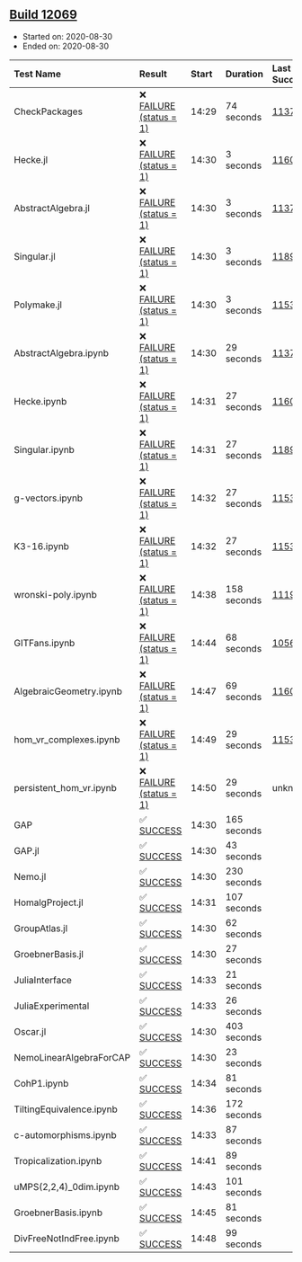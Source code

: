 ## [Build 12069](https://oscarci.mathematik.uni-kl.de/job/oscar/12069/)

* Started on: 2020-08-30
* Ended on: 2020-08-30

| Test Name    | Result | Start | Duration | Last Success | First Failure |
|:-------------|:-------|:------|:---------|:-------------|:--------------|
| CheckPackages | ❌ [FAILURE (status = 1)](https://oscarci.mathematik.uni-kl.de/job/oscar/12069/artifact/logs/build-12069/CheckPackages.log) | 14:29 | 74 seconds | [11376](https://oscarci.mathematik.uni-kl.de/job/oscar/11376/) | [11377](https://oscarci.mathematik.uni-kl.de/job/oscar/11377/) |
| Hecke.jl | ❌ [FAILURE (status = 1)](https://oscarci.mathematik.uni-kl.de/job/oscar/12069/artifact/logs/build-12069/Hecke.jl.log) | 14:30 | 3 seconds | [11602](https://oscarci.mathematik.uni-kl.de/job/oscar/11602/) | [11603](https://oscarci.mathematik.uni-kl.de/job/oscar/11603/) |
| AbstractAlgebra.jl | ❌ [FAILURE (status = 1)](https://oscarci.mathematik.uni-kl.de/job/oscar/12069/artifact/logs/build-12069/AbstractAlgebra.jl.log) | 14:30 | 3 seconds | [11376](https://oscarci.mathematik.uni-kl.de/job/oscar/11376/) | [11377](https://oscarci.mathematik.uni-kl.de/job/oscar/11377/) |
| Singular.jl | ❌ [FAILURE (status = 1)](https://oscarci.mathematik.uni-kl.de/job/oscar/12069/artifact/logs/build-12069/Singular.jl.log) | 14:30 | 3 seconds | [11893](https://oscarci.mathematik.uni-kl.de/job/oscar/11893/) | [11894](https://oscarci.mathematik.uni-kl.de/job/oscar/11894/) |
| Polymake.jl | ❌ [FAILURE (status = 1)](https://oscarci.mathematik.uni-kl.de/job/oscar/12069/artifact/logs/build-12069/Polymake.jl.log) | 14:30 | 3 seconds | [11532](https://oscarci.mathematik.uni-kl.de/job/oscar/11532/) | [11533](https://oscarci.mathematik.uni-kl.de/job/oscar/11533/) |
| AbstractAlgebra.ipynb | ❌ [FAILURE (status = 1)](https://oscarci.mathematik.uni-kl.de/job/oscar/12069/artifact/logs/build-12069/AbstractAlgebra.ipynb.log) | 14:30 | 29 seconds | [11376](https://oscarci.mathematik.uni-kl.de/job/oscar/11376/) | [11377](https://oscarci.mathematik.uni-kl.de/job/oscar/11377/) |
| Hecke.ipynb | ❌ [FAILURE (status = 1)](https://oscarci.mathematik.uni-kl.de/job/oscar/12069/artifact/logs/build-12069/Hecke.ipynb.log) | 14:31 | 27 seconds | [11602](https://oscarci.mathematik.uni-kl.de/job/oscar/11602/) | [11603](https://oscarci.mathematik.uni-kl.de/job/oscar/11603/) |
| Singular.ipynb | ❌ [FAILURE (status = 1)](https://oscarci.mathematik.uni-kl.de/job/oscar/12069/artifact/logs/build-12069/Singular.ipynb.log) | 14:31 | 27 seconds | [11893](https://oscarci.mathematik.uni-kl.de/job/oscar/11893/) | [11894](https://oscarci.mathematik.uni-kl.de/job/oscar/11894/) |
| g-vectors.ipynb | ❌ [FAILURE (status = 1)](https://oscarci.mathematik.uni-kl.de/job/oscar/12069/artifact/logs/build-12069/g-vectors.ipynb.log) | 14:32 | 27 seconds | [11532](https://oscarci.mathematik.uni-kl.de/job/oscar/11532/) | [11533](https://oscarci.mathematik.uni-kl.de/job/oscar/11533/) |
| K3-16.ipynb | ❌ [FAILURE (status = 1)](https://oscarci.mathematik.uni-kl.de/job/oscar/12069/artifact/logs/build-12069/K3-16.ipynb.log) | 14:32 | 27 seconds | [11532](https://oscarci.mathematik.uni-kl.de/job/oscar/11532/) | [11533](https://oscarci.mathematik.uni-kl.de/job/oscar/11533/) |
| wronski-poly.ipynb | ❌ [FAILURE (status = 1)](https://oscarci.mathematik.uni-kl.de/job/oscar/12069/artifact/logs/build-12069/wronski-poly.ipynb.log) | 14:38 | 158 seconds | [11192](https://oscarci.mathematik.uni-kl.de/job/oscar/11192/) | [11193](https://oscarci.mathematik.uni-kl.de/job/oscar/11193/) |
| GITFans.ipynb | ❌ [FAILURE (status = 1)](https://oscarci.mathematik.uni-kl.de/job/oscar/12069/artifact/logs/build-12069/GITFans.ipynb.log) | 14:44 | 68 seconds | [10566](https://oscarci.mathematik.uni-kl.de/job/oscar/10566/) | [10567](https://oscarci.mathematik.uni-kl.de/job/oscar/10567/) |
| AlgebraicGeometry.ipynb | ❌ [FAILURE (status = 1)](https://oscarci.mathematik.uni-kl.de/job/oscar/12069/artifact/logs/build-12069/AlgebraicGeometry.ipynb.log) | 14:47 | 69 seconds | [11602](https://oscarci.mathematik.uni-kl.de/job/oscar/11602/) | [11603](https://oscarci.mathematik.uni-kl.de/job/oscar/11603/) |
| hom_vr_complexes.ipynb | ❌ [FAILURE (status = 1)](https://oscarci.mathematik.uni-kl.de/job/oscar/12069/artifact/logs/build-12069/hom_vr_complexes.ipynb.log) | 14:49 | 29 seconds | [11532](https://oscarci.mathematik.uni-kl.de/job/oscar/11532/) | [11533](https://oscarci.mathematik.uni-kl.de/job/oscar/11533/) |
| persistent_hom_vr.ipynb | ❌ [FAILURE (status = 1)](https://oscarci.mathematik.uni-kl.de/job/oscar/12069/artifact/logs/build-12069/persistent_hom_vr.ipynb.log) | 14:50 | 29 seconds | unknown | unknown |
| GAP | ✅ [SUCCESS](https://oscarci.mathematik.uni-kl.de/job/oscar/12069/artifact/logs/build-12069/GAP.log) | 14:30 | 165 seconds |  |  |
| GAP.jl | ✅ [SUCCESS](https://oscarci.mathematik.uni-kl.de/job/oscar/12069/artifact/logs/build-12069/GAP.jl.log) | 14:30 | 43 seconds |  |  |
| Nemo.jl | ✅ [SUCCESS](https://oscarci.mathematik.uni-kl.de/job/oscar/12069/artifact/logs/build-12069/Nemo.jl.log) | 14:30 | 230 seconds |  |  |
| HomalgProject.jl | ✅ [SUCCESS](https://oscarci.mathematik.uni-kl.de/job/oscar/12069/artifact/logs/build-12069/HomalgProject.jl.log) | 14:31 | 107 seconds |  |  |
| GroupAtlas.jl | ✅ [SUCCESS](https://oscarci.mathematik.uni-kl.de/job/oscar/12069/artifact/logs/build-12069/GroupAtlas.jl.log) | 14:30 | 62 seconds |  |  |
| GroebnerBasis.jl | ✅ [SUCCESS](https://oscarci.mathematik.uni-kl.de/job/oscar/12069/artifact/logs/build-12069/GroebnerBasis.jl.log) | 14:30 | 27 seconds |  |  |
| JuliaInterface | ✅ [SUCCESS](https://oscarci.mathematik.uni-kl.de/job/oscar/12069/artifact/logs/build-12069/JuliaInterface.log) | 14:33 | 21 seconds |  |  |
| JuliaExperimental | ✅ [SUCCESS](https://oscarci.mathematik.uni-kl.de/job/oscar/12069/artifact/logs/build-12069/JuliaExperimental.log) | 14:33 | 26 seconds |  |  |
| Oscar.jl | ✅ [SUCCESS](https://oscarci.mathematik.uni-kl.de/job/oscar/12069/artifact/logs/build-12069/Oscar.jl.log) | 14:30 | 403 seconds |  |  |
| NemoLinearAlgebraForCAP | ✅ [SUCCESS](https://oscarci.mathematik.uni-kl.de/job/oscar/12069/artifact/logs/build-12069/NemoLinearAlgebraForCAP.log) | 14:30 | 23 seconds |  |  |
| CohP1.ipynb | ✅ [SUCCESS](https://oscarci.mathematik.uni-kl.de/job/oscar/12069/artifact/logs/build-12069/CohP1.ipynb.log) | 14:34 | 81 seconds |  |  |
| TiltingEquivalence.ipynb | ✅ [SUCCESS](https://oscarci.mathematik.uni-kl.de/job/oscar/12069/artifact/logs/build-12069/TiltingEquivalence.ipynb.log) | 14:36 | 172 seconds |  |  |
| c-automorphisms.ipynb | ✅ [SUCCESS](https://oscarci.mathematik.uni-kl.de/job/oscar/12069/artifact/logs/build-12069/c-automorphisms.ipynb.log) | 14:33 | 87 seconds |  |  |
| Tropicalization.ipynb | ✅ [SUCCESS](https://oscarci.mathematik.uni-kl.de/job/oscar/12069/artifact/logs/build-12069/Tropicalization.ipynb.log) | 14:41 | 89 seconds |  |  |
| uMPS(2,2,4)_0dim.ipynb | ✅ [SUCCESS](https://oscarci.mathematik.uni-kl.de/job/oscar/12069/artifact/logs/build-12069/uMPS-2-2-4-_0dim.ipynb.log) | 14:43 | 101 seconds |  |  |
| GroebnerBasis.ipynb | ✅ [SUCCESS](https://oscarci.mathematik.uni-kl.de/job/oscar/12069/artifact/logs/build-12069/GroebnerBasis.ipynb.log) | 14:45 | 81 seconds |  |  |
| DivFreeNotIndFree.ipynb | ✅ [SUCCESS](https://oscarci.mathematik.uni-kl.de/job/oscar/12069/artifact/logs/build-12069/DivFreeNotIndFree.ipynb.log) | 14:48 | 99 seconds |  |  |
